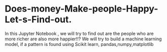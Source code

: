 # Does-money-Make-people-Happy-Let-s-Find-out.
In this Jupyter Notebook , we will try to find out are the people who are more richer are also more happier!!? We will try to build a machine learning model, if a pattern is found using Scikit learn, pandas,numpy,matplotlib
